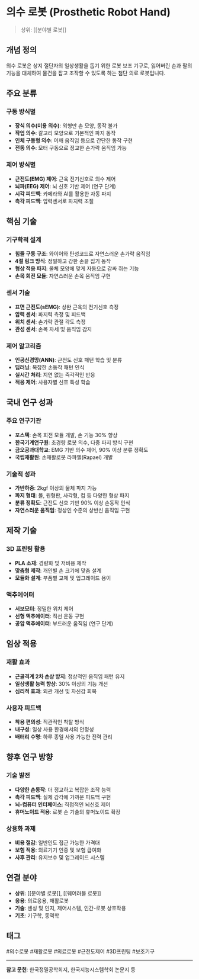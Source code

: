 # 의수 로봇 (Prosthetic Robot Hand)

> 상위: [[분야별 로봇]]

## 개념 정의

의수 로봇은 상지 절단자의 일상생활을 돕기 위한 로봇 보조 기구로, 잃어버린 손과 팔의 기능을 대체하여 물건을 잡고 조작할 수 있도록 하는 첨단 의료 로봇입니다.

## 주요 분류

### 구동 방식별
- **장식 의수(미용 의수)**: 외형만 손 모양, 동작 불가
- **작업 의수**: 갈고리 모양으로 기본적인 파지 동작
- **인체 구동형 의수**: 어깨 움직임 등으로 간단한 동작 구현
- **전동 의수**: 모터 구동으로 정교한 손가락 움직임 가능

### 제어 방식별
- **근전도(EMG) 제어**: 근육 전기신호로 의수 제어
- **뇌파(EEG) 제어**: 뇌 신호 기반 제어 (연구 단계)
- **시각 피드백**: 카메라와 AI를 활용한 자동 파지
- **촉각 피드백**: 압력센서로 파지력 조절

## 핵심 기술

### 기구학적 설계
- **힘줄 구동 구조**: 와이어와 탄성코드로 자연스러운 손가락 움직임
- **4절 링크 방식**: 정밀하고 강한 손끝 집기 동작
- **형상 적응 파지**: 물체 모양에 맞게 자동으로 감싸 쥐는 기능
- **손목 회전 모듈**: 자연스러운 손목 움직임 구현

### 센서 기술
- **표면 근전도(sEMG)**: 상완 근육의 전기신호 측정
- **압력 센서**: 파지력 측정 및 피드백
- **위치 센서**: 손가락 관절 각도 측정
- **관성 센서**: 손목 자세 및 움직임 감지

### 제어 알고리즘
- **인공신경망(ANN)**: 근전도 신호 패턴 학습 및 분류
- **딥러닝**: 복잡한 손동작 패턴 인식
- **실시간 처리**: 지연 없는 즉각적인 반응
- **적응 제어**: 사용자별 신호 특성 학습

## 국내 연구 성과

### 주요 연구기관
- **포스텍**: 손목 회전 모듈 개발, 손 기능 30% 향상
- **한국기계연구원**: 초경량 로봇 의수, 다중 파지 방식 구현
- **금오공과대학교**: EMG 기반 의수 제어, 90% 이상 분류 정확도
- **국립재활원**: 손재활로봇 라파엘(Rapael) 개발

### 기술적 성과
- **가반하중**: 2kgf 이상의 물체 파지 가능
- **파지 형태**: 볼, 원형판, 사각형, 컵 등 다양한 형상 파지
- **분류 정확도**: 근전도 신호 기반 90% 이상 손동작 인식
- **자연스러운 움직임**: 정상인 수준의 상반신 움직임 구현

## 제작 기술

### 3D 프린팅 활용
- **PLA 소재**: 경량화 및 저비용 제작
- **맞춤형 제작**: 개인별 손 크기에 맞춤 설계
- **모듈화 설계**: 부품별 교체 및 업그레이드 용이

### 액추에이터
- **서보모터**: 정밀한 위치 제어
- **선형 액추에이터**: 직선 운동 구현
- **공압 액추에이터**: 부드러운 움직임 (연구 단계)

## 임상 적용

### 재활 효과
- **근골격계 2차 손상 방지**: 정상적인 움직임 패턴 유지
- **일상생활 능력 향상**: 30% 이상의 기능 개선
- **심리적 효과**: 외관 개선 및 자신감 회복

### 사용자 피드백
- **착용 편의성**: 직관적인 착탈 방식
- **내구성**: 일상 사용 환경에서의 안정성
- **배터리 수명**: 하루 종일 사용 가능한 전력 관리

## 향후 연구 방향

### 기술 발전
- **다양한 손동작**: 더 정교하고 복잡한 조작 능력
- **촉각 피드백**: 실제 감각에 가까운 피드백 구현
- **뇌-컴퓨터 인터페이스**: 직접적인 뇌신호 제어
- **휴머노이드 적용**: 로봇 손 기술의 휴머노이드 확장

### 상용화 과제
- **비용 절감**: 일반인도 접근 가능한 가격대
- **보험 적용**: 의료기기 인증 및 보험 급여화
- **사후 관리**: 유지보수 및 업그레이드 시스템

## 연결 분야

- **상위**: [[분야별 로봇]], [[웨어러블 로봇]]
- **응용**: 의료응용, 재활로봇
- **기술**: 센싱 및 인지, 제어시스템, 인간-로봇 상호작용
- **기초**: 기구학, 동역학

## 태그

#의수로봇 #재활로봇 #의료로봇 #근전도제어 #3D프린팅 #보조기구

---

**참고 문헌**: 한국정밀공학회지, 한국지능시스템학회 논문지 등